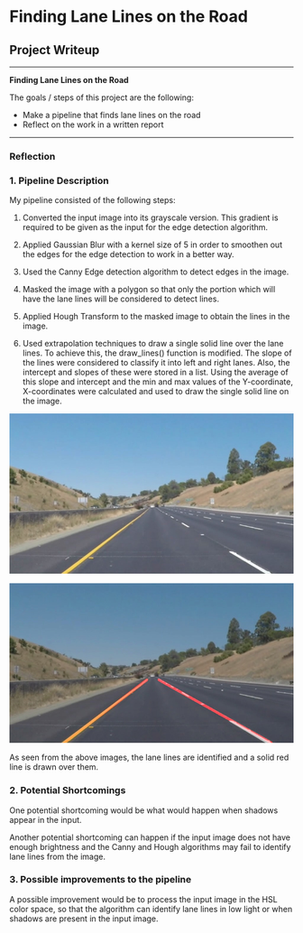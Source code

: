 
# **Finding Lane Lines on the Road** 

## Project Writeup

---

**Finding Lane Lines on the Road**

The goals / steps of this project are the following:

* Make a pipeline that finds lane lines on the road
* Reflect on the work in a written report

---

### Reflection

### 1. Pipeline Description

My pipeline consisted of the following steps:

1.  Converted the input image into its grayscale version. This gradient is required to be given as the input for the edge detection algorithm.

2. Applied Gaussian Blur with a kernel size of 5 in order to smoothen out the edges for the edge detection to work in a better way.
    
3. Used the Canny Edge detection algorithm to detect edges in the image.

4. Masked the image with a polygon so that only the portion which will have the lane lines will be considered to detect lines.

5. Applied Hough Transform to the masked image to obtain the lines in the image.

6. Used extrapolation techniques to draw a single solid line over the lane lines. To achieve this, the draw_lines() function is modified. The slope of the lines were considered to classify it into left and right lanes. Also, the intercept and slopes of these were stored in a list. Using the average of this slope and intercept and the min and max values of the Y-coordinate, X-coordinates were calculated and used to draw the single solid line on the image.


![Inputimage](whiteCarLaneSwitch.jpg)

![OutputImage](whiteCarLaneSwitch_output.jpg)

As seen from the above images, the lane lines are identified and a solid red line is drawn over them.


### 2. Potential Shortcomings


One potential shortcoming would be what would happen when shadows appear in the input. 

Another potential shortcoming can happen if the input image does not have enough brightness and the Canny and Hough algorithms may fail to identify lane lines from the image.


### 3. Possible improvements to the pipeline

A possible improvement would be to process the input image in the HSL color space, so that the algorithm can identify lane lines in low light or when shadows are present in the input image.